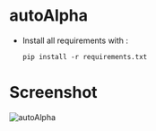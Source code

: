 # autoAlpha
* Install all requirements with :
    ```
    pip install -r requirements.txt
    ```
# Screenshot
![](https://i.imgur.com/2UD0ruE.png "autoAlpha")
